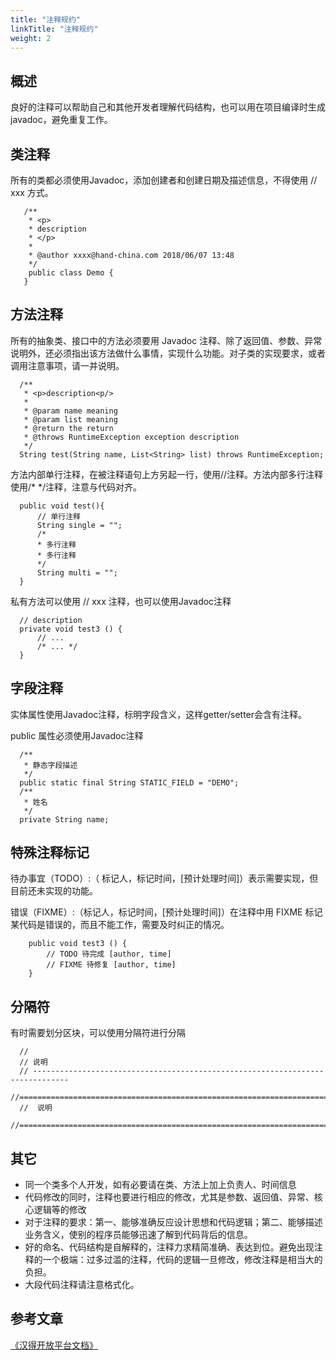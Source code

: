 ```yaml
---
title: "注释规约"
linkTitle: "注释规约"
weight: 2
---
```


## 概述

良好的注释可以帮助自己和其他开发者理解代码结构，也可以用在项目编译时生成javadoc，避免重复工作。

## 类注释

所有的类都必须使用Javadoc，添加创建者和创建日期及描述信息，不得使用 // xxx 方式。

       /**
        * <p>
        * description
        * </p>
        * 
        * @author xxxx@hand-china.com 2018/06/07 13:48
        */
        public class Demo {
       }
       
## 方法注释

所有的抽象类、接口中的方法必须要用 Javadoc 注释、除了返回值、参数、异常说明外，还必须指出该方法做什么事情，实现什么功能。对子类的实现要求，或者调用注意事项，请一并说明。

      /**
       * <p>description<p/>
       *
       * @param name meaning
       * @param list meaning
       * @return the return
       * @throws RuntimeException exception description
       */
      String test(String name, List<String> list) throws RuntimeException;
      
方法内部单行注释，在被注释语句上方另起一行，使用//注释。方法内部多行注释使用/* */注释，注意与代码对齐。

      public void test(){
          // 单行注释
          String single = "";
          /*
          * 多行注释
          * 多行注释
          */
          String multi = "";
      }
      
私有方法可以使用 // xxx 注释，也可以使用Javadoc注释

      // description
      private void test3 () {
          // ...
          /* ... */
      }
      
## 字段注释

实体属性使用Javadoc注释，标明字段含义，这样getter/setter会含有注释。

public 属性必须使用Javadoc注释

      /**
       * 静态字段描述
       */
      public static final String STATIC_FIELD = "DEMO";
      /**
       * 姓名
       */
      private String name;
      
## 特殊注释标记

待办事宜（TODO）:（ 标记人，标记时间，[预计处理时间]）表示需要实现，但目前还未实现的功能。

错误（FIXME）:（标记人，标记时间，[预计处理时间]）在注释中用 FIXME 标记某代码是错误的，而且不能工作，需要及时纠正的情况。

        public void test3 () {
            // TODO 待完成 [author, time]
            // FIXME 待修复 [author, time]
        }
        
## 分隔符

有时需要划分区块，可以使用分隔符进行分隔

      //
      // 说明
      // ------------------------------------------------------------------------------
      //===============================================================================
      //  说明
      //===============================================================================

## 其它

+ 同一个类多个人开发，如有必要请在类、方法上加上负责人、时间信息
+ 代码修改的同时，注释也要进行相应的修改，尤其是参数、返回值、异常、核心逻辑等的修改
+ 对于注释的要求：第一、能够准确反应设计思想和代码逻辑；第二、能够描述业务含义，使别的程序员能够迅速了解到代码背后的信息。
+ 好的命名、代码结构是自解释的，注释力求精简准确、表达到位。避免出现注释的一个极端：过多过滥的注释，代码的逻辑一旦修改，修改注释是相当大的负担。
+ 大段代码注释请注意格式化。

## 参考文章

[《汉得开放平台文档》](https://open.hand-china.com/document-center/doc/product/10067/10239?doc_id=34377&doc_code=6205#%E5%88%86%E9%9A%94%E7%AC%A6)
